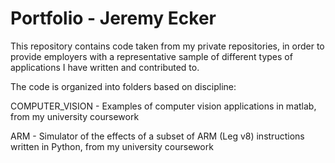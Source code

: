 # Portfolio - Jeremy Ecker

This repository contains code taken from my private repositories, in order to provide employers with a representative sample of different types of applications I have written and contributed to.

The code is organized into folders based on discipline:

COMPUTER_VISION - Examples of computer vision applications in matlab, from my university coursework

ARM - Simulator of the effects of a subset of ARM (Leg v8) instructions written in Python, from my university coursework


